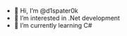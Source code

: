 - 👋 Hi, I’m @d1spater0k
- 👀 I’m interested in .Net development
- 🌱 I’m currently learning C#


<!---
d1spater0k/d1spater0k is a ✨ special ✨ repository because its `README.md` (this file) appears on your GitHub profile.
You can click the Preview link to take a look at your changes.
--->
